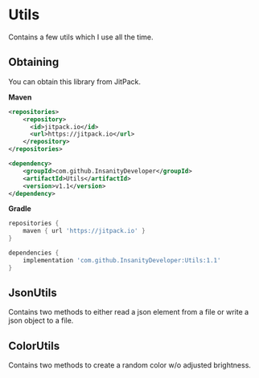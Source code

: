 # Utils
Contains a few utils which I use all the time.

## Obtaining

You can obtain this library from JitPack.

**Maven**
```xml
<repositories>
    <repository>
      <id>jitpack.io</id>
      <url>https://jitpack.io</url>
    </repository>
</repositories>
```
```xml
<dependency>
    <groupId>com.github.InsanityDeveloper</groupId>
    <artifactId>Utils</artifactId>
    <version>v1.1</version>
</dependency>
```

**Gradle**
```gradle
repositories {
    maven { url 'https://jitpack.io' }
}
```
```gradle
dependencies {
    implementation 'com.github.InsanityDeveloper:Utils:1.1'
}
```

## JsonUtils
Contains two methods to either read a json element from a file or write a json object to a file.

## ColorUtils
Contains two methods to create a random color w/o adjusted brightness.

